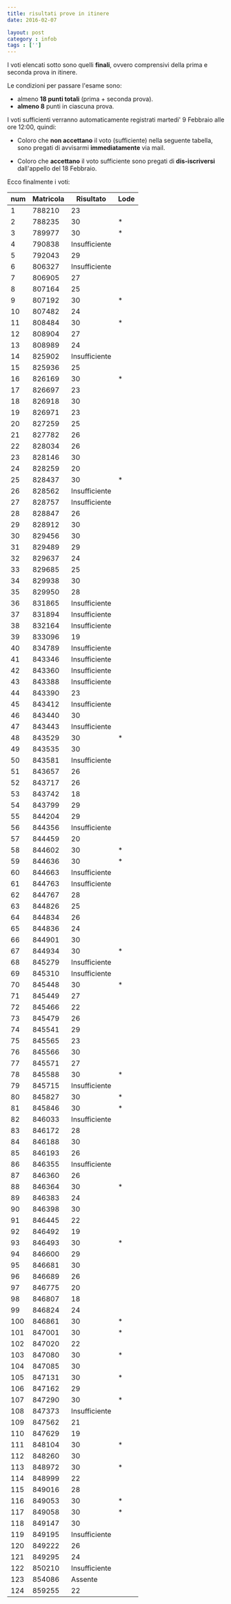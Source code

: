 ```yaml
---
title: risultati prove in itinere
date: 2016-02-07

layout: post
category : infob
tags : ['']
---
```



I voti elencati sotto sono quelli __finali__, ovvero comprensivi della prima e seconda prova in itinere.

Le condizioni per passare l'esame sono:

* almeno **18 punti totali** (prima + seconda prova).
* **almeno 8** punti in ciascuna prova.

I voti sufficienti verranno automaticamente registrati martedi' 9 Febbraio alle ore 12:00, quindi:

 * Coloro che **non accettano** il voto (sufficiente) nella seguente tabella, sono pregati di avvisarmi __immediatamente__ via mail.

 * Coloro che **accettano** il voto sufficiente sono pregati di **dis-iscriversi** dall'appello del 18 Febbraio.

Ecco finalmente i voti:

| num | Matricola | Risultato     | Lode |
| --- | --------- | ------------- | ---- |
| 1   | 788210    | 23            |      |
| 2   | 788235    | 30            | *    |
| 3   | 789977    | 30            | *    |
| 4   | 790838    | Insufficiente |      |
| 5   | 792043    | 29            |      |
| 6   | 806327    | Insufficiente |      |
| 7   | 806905    | 27            |      |
| 8   | 807164    | 25            |      |
| 9   | 807192    | 30            | *    |
| 10  | 807482    | 24            |      |
| 11  | 808484    | 30            | *    |
| 12  | 808904    | 27            |      |
| 13  | 808989    | 24            |      |
| 14  | 825902    | Insufficiente |      |
| 15  | 825936    | 25            |      |
| 16  | 826169    | 30            | *    |
| 17  | 826697    | 23            |      |
| 18  | 826918    | 30            |      |
| 19  | 826971    | 23            |      |
| 20  | 827259    | 25            |      |
| 21  | 827782    | 26            |      |
| 22  | 828034    | 26            |      |
| 23  | 828146    | 30            |      |
| 24  | 828259    | 20            |      |
| 25  | 828437    | 30            | *    |
| 26  | 828562    | Insufficiente |      |
| 27  | 828757    | Insufficiente |      |
| 28  | 828847    | 26            |      |
| 29  | 828912    | 30            |      |
| 30  | 829456    | 30            |      |
| 31  | 829489    | 29            |      |
| 32  | 829637    | 24            |      |
| 33  | 829685    | 25            |      |
| 34  | 829938    | 30            |      |
| 35  | 829950    | 28            |      |
| 36  | 831865    | Insufficiente |      |
| 37  | 831894    | Insufficiente |      |
| 38  | 832164    | Insufficiente |      |
| 39  | 833096    | 19            |      |
| 40  | 834789    | Insufficiente |      |
| 41  | 843346    | Insufficiente |      |
| 42  | 843360    | Insufficiente |      |
| 43  | 843388    | Insufficiente |      |
| 44  | 843390    | 23            |      |
| 45  | 843412    | Insufficiente |      |
| 46  | 843440    | 30            |      |
| 47  | 843443    | Insufficiente |      |
| 48  | 843529    | 30            | *    |
| 49  | 843535    | 30            |      |
| 50  | 843581    | Insufficiente |      |
| 51  | 843657    | 26            |      |
| 52  | 843717    | 26            |      |
| 53  | 843742    | 18            |      |
| 54  | 843799    | 29            |      |
| 55  | 844204    | 29            |      |
| 56  | 844356    | Insufficiente |      |
| 57  | 844459    | 20            |      |
| 58  | 844602    | 30            | *    |
| 59  | 844636    | 30            | *    |
| 60  | 844663    | Insufficiente |      |
| 61  | 844763    | Insufficiente |      |
| 62  | 844767    | 28            |      |
| 63  | 844826    | 25            |      |
| 64  | 844834    | 26            |      |
| 65  | 844836    | 24            |      |
| 66  | 844901    | 30            |      |
| 67  | 844934    | 30            | *    |
| 68  | 845279    | Insufficiente |      |
| 69  | 845310    | Insufficiente |      |
| 70  | 845448    | 30            | *    |
| 71  | 845449    | 27            |      |
| 72  | 845466    | 22            |      |
| 73  | 845479    | 26            |      |
| 74  | 845541    | 29            |      |
| 75  | 845565    | 23            |      |
| 76  | 845566    | 30            |      |
| 77  | 845571    | 27            |      |
| 78  | 845588    | 30            | *    |
| 79  | 845715    | Insufficiente |      |
| 80  | 845827    | 30            | *    |
| 81  | 845846    | 30            | *    |
| 82  | 846033    | Insufficiente |      |
| 83  | 846172    | 28            |      |
| 84  | 846188    | 30            |      |
| 85  | 846193    | 26            |      |
| 86  | 846355    | Insufficiente |      |
| 87  | 846360    | 26            |      |
| 88  | 846364    | 30            | *    |
| 89  | 846383    | 24            |      |
| 90  | 846398    | 30            |      |
| 91  | 846445    | 22            |      |
| 92  | 846492    | 19            |      |
| 93  | 846493    | 30            | *    |
| 94  | 846600    | 29            |      |
| 95  | 846681    | 30            |      |
| 96  | 846689    | 26            |      |
| 97  | 846775    | 20            |      |
| 98  | 846807    | 18            |      |
| 99  | 846824    | 24            |      |
| 100 | 846861    | 30            | *    |
| 101 | 847001    | 30            | *    |
| 102 | 847020    | 22            |      |
| 103 | 847080    | 30            | *    |
| 104 | 847085    | 30            |      |
| 105 | 847131    | 30            | *    |
| 106 | 847162    | 29            |      |
| 107 | 847290    | 30            | *    |
| 108 | 847373    | Insufficiente |      |
| 109 | 847562    | 21            |      |
| 110 | 847629    | 19            |      |
| 111 | 848104    | 30            | *    |
| 112 | 848260    | 30            |      |
| 113 | 848972    | 30            | *    |
| 114 | 848999    | 22            |      |
| 115 | 849016    | 28            |      |
| 116 | 849053    | 30            | *    |
| 117 | 849058    | 30            | *    |
| 118 | 849147    | 30            |      |
| 119 | 849195    | Insufficiente |      |
| 120 | 849222    | 26            |      |
| 121 | 849295    | 24            |      |
| 122 | 850210    | Insufficiente |      |
| 123 | 854086    | Assente       |      |
| 124 | 859255    | 22            |      |

